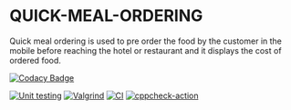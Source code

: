 # QUICK-MEAL-ORDERING
Quick meal ordering is used to pre order the food by the customer in the mobile before reaching the hotel or restaurant and it displays the cost of ordered food.


[![Codacy Badge](https://app.codacy.com/project/badge/Grade/54a87b1ff9a74dbeb5268c3d67dbcb15)](https://www.codacy.com/gh/lavanya-k19/QUICK-MEAL-ORDERING/dashboard?utm_source=github.com&amp;utm_medium=referral&amp;utm_content=lavanya-k19/QUICK-MEAL-ORDERING&amp;utm_campaign=Badge_Grade)

 [![Unit testing](https://github.com/lavanya-k19/QUICK-MEAL-ORDERING/actions/workflows/unittest.yml/badge.svg)](https://github.com/lavanya-k19/QUICK-MEAL-ORDERING/actions/workflows/unittest.yml)  [![Valgrind](https://github.com/lavanya-k19/QUICK-MEAL-ORDERING/actions/workflows/valgrind.yml/badge.svg)](https://github.com/lavanya-k19/QUICK-MEAL-ORDERING/actions/workflows/valgrind.yml)  [![CI](https://github.com/lavanya-k19/QUICK-MEAL-ORDERING/actions/workflows/build.yml/badge.svg)](https://github.com/lavanya-k19/QUICK-MEAL-ORDERING/actions/workflows/build.yml)  [![cppcheck-action](https://github.com/lavanya-k19/QUICK-MEAL-ORDERING/actions/workflows/cppcheck.yml/badge.svg)](https://github.com/lavanya-k19/QUICK-MEAL-ORDERING/actions/workflows/cppcheck.yml)
